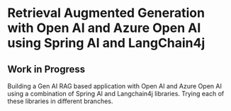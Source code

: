 # Retrieval Augmented Generation with Open AI and Azure Open AI using Spring AI and LangChain4j

## Work in Progress

Building a Gen AI RAG based application with Open AI and Azure Open AI using a combination of Spring AI and Langchain4j libraries. Trying each of these libraries in different branches.
